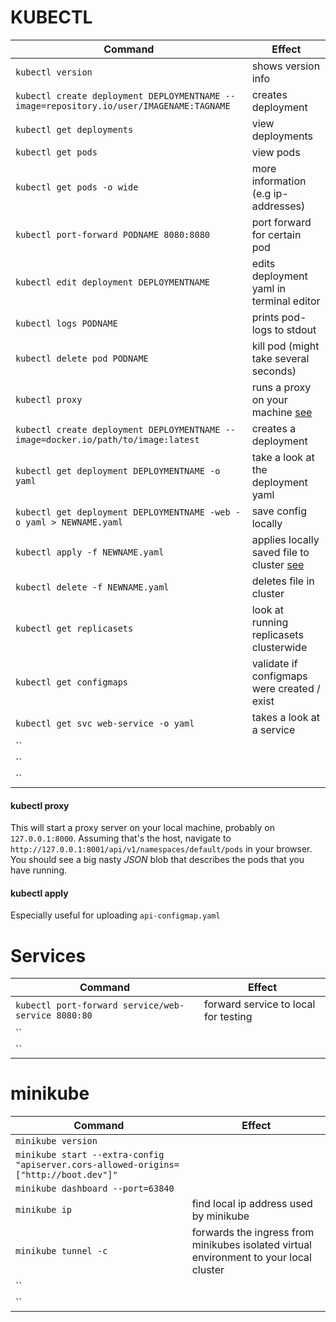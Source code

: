 # KUBECTL

| Command | Effect |
|---------|--------|
| `kubectl version` | shows version info |
| `kubectl create deployment DEPLOYMENTNAME --image=repository.io/user/IMAGENAME:TAGNAME` | creates deployment |
| `kubectl get deployments` | view deployments |
| `kubectl get pods` | view pods |
| `kubectl get pods -o wide` | more information (e.g ip-addresses) |
| `kubectl port-forward PODNAME 8080:8080` | port forward for certain pod |
| `kubectl edit deployment DEPLOYMENTNAME`| edits deployment yaml in terminal editor |
| `kubectl logs PODNAME` | prints pod-logs to stdout |
| `kubectl delete pod PODNAME` | kill pod (might take several seconds) |
| `kubectl proxy` | runs a proxy on your machine [see](#kubectl-proxy)|
| `kubectl create deployment DEPLOYMENTNAME --image=docker.io/path/to/image:latest` | creates a deployment |
| `kubectl get deployment DEPLOYMENTNAME -o yaml` | take a look at the deployment yaml |
| `kubectl get deployment DEPLOYMENTNAME -web -o yaml > NEWNAME.yaml` | save config locally |
| `kubectl apply -f NEWNAME.yaml` | applies locally saved file to cluster [see](#kubectl-apply) |
| `kubectl delete -f NEWNAME.yaml` | deletes file in cluster |
| `kubectl get replicasets` | look at running replicasets clusterwide |
| `kubectl get configmaps` | validate if configmaps were created / exist |
| `kubectl get svc web-service -o yaml` | takes a look at a service |
| `` |  |
| `` |  |
| `` |  |

#### kubectl proxy

This will start a proxy server on your local machine, probably on `127.0.0.1:8000`.
Assuming that's the host, navigate to `http://127.0.0.1:8001/api/v1/namespaces/default/pods` in your browser.
You should see a big nasty *JSON* blob that describes the pods that you have running.

#### kubectl apply

Especially useful for uploading `api-configmap.yaml`

# Services

| Command | Effect |
|---------|--------|
| `kubectl port-forward service/web-service 8080:80` | forward service to local for testing |
| `` |  |
| `` |  |

# minikube

| Command | Effect |
|---------|--------|
| `minikube version` |  |
| `minikube start --extra-config "apiserver.cors-allowed-origins=["http://boot.dev"]"` |  |
| `minikube dashboard --port=63840` |  |
| `minikube ip` | find local ip address used by minikube |
| `minikube tunnel -c` | forwards the ingress from minikubes isolated virtual environment to your local cluster |
| `` |  |
| `` |  |
